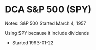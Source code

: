 # DCA S&P 500 (SPY)

Notes:
S&P 500 Started March 4, 1957

Using SPY because it include dividends
- Started 1993-01-22